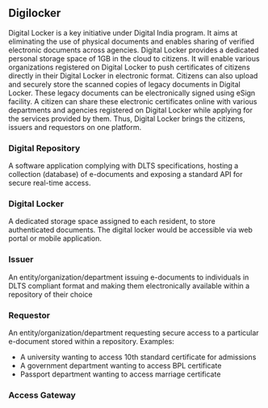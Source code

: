 ## Digilocker

Digital Locker is a key initiative under Digital India program. It aims at eliminating the use of physical documents and enables sharing of verified electronic documents across agencies. Digital Locker provides a dedicated personal storage space of 1GB in the cloud to citizens. It will enable various organizations registered on Digital Locker to push certificates of citizens directly in their Digital Locker in electronic format. Citizens can also upload and securely store the scanned copies of legacy documents in Digital Locker. These legacy documents can be electronically signed using eSign facility. A citizen can share these electronic certificates online with various departments and agencies registered on Digital Locker while applying for the services provided by them. Thus, Digital Locker brings the citizens, issuers and requestors on one platform.

### Digital Repository

A software application complying with DLTS specifications, hosting a collection (database) of e-documents and exposing a standard API for secure real-time access.

### Digital Locker

A dedicated storage space assigned to each resident, to store authenticated documents. The digital locker would be accessible via web portal or
mobile application.

### Issuer

An entity/organization/department issuing e-documents to individuals in DLTS compliant format and making them electronically available within a repository of their choice

### Requestor

An entity/organization/department requesting secure access to a particular e-document stored within a repository. Examples:

- A university wanting to access 10th standard certificate for admissions
- A government department wanting to access BPL certificate
- Passport department wanting to access marriage certificate

### Access Gateway

